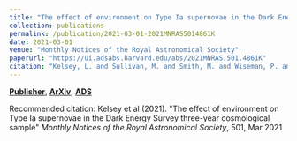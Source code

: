 ```yaml
---
title: "The effect of environment on Type Ia supernovae in the Dark Energy Survey three-year cosmological sample"
collection: publications
permalink: /publication/2021-03-01-2021MNRAS5014861K
date: 2021-03-01
venue: "Monthly Notices of the Royal Astronomical Society"
paperurl: "https://ui.adsabs.harvard.edu/abs/2021MNRAS.501.4861K"
citation: "Kelsey, L. and Sullivan, M. and Smith, M. and Wiseman, P. and Brout, D. and Davis, T.~M. and Frohmaier, C. and Galbany, L. and Grayling, M. and Guti'errez, C.~P. and Hinton, S.~R. and Kessler, R. and Lidman, C. and Moller, A. and Sako, M. and Scolnic, D. and Uddin, S.~A. and Vincenzi, M. and Abbott, T.~M.~C. and Aguena, M. and Allam, S. and Annis, J. and Avila, S. and Bacon, D. and Bertin, E. and Brooks, D. and Burke, D.~L. and Carnero Rosell, A. and Carrasco Kind, M. and Carretero, J. and Castander, F.~J. and Costanzi, M. and da Costa, L.~N. and Desai, S. and Diehl, H.~T. and Doel, P. and Everett, S. and Ferrero, I. and Fert'e, A. and Flaugher, B. and Fosalba, P. and Garc'ia-Bellido, J. and Gerdes, D.~W. and Gruen, D. and Gruendl, R.~A. and Gschwend, J. and Gutierrez, G. and Hollowood, D.~L. and Honscheid, K. and James, D.~J. and Kim, A.~G. and Kuehn, K. and Kuropatkin, N. and Lahav, O. and Lima, M. and Marshall, J.~L. and Martini, P. and Menanteau, F. and Miquel, R. and Morgan, R. and Ogando, R.~L.~C. and Palmese, A. and Paz-Chinch'on, F. and Plazas, A.~A. and Romer, A.~K. and S'anchez, C. and Sanchez, E. and Serrano, S. and Sevilla-Noarbe, I. and Suchyta, E. and Tarle, G. and Thomas, D. and To, C. and Varga, T.~N. and Walker, A.~R. and Wilkinson, R.~D. and DES Collaboration. &quot;The effect of environment on Type Ia supernovae in the Dark Energy Survey three-year cosmological sample.&quot; <i>Monthly Notices of the Royal Astronomical Society</i>, 501, Mar 2021"
---
```


[**Publisher**](http://doi.org/10.1093/mnras/staa3924), [**ArXiv**](https://arxiv.org/abs/2008.12101), [**ADS**](https://ui.adsabs.harvard.edu/abs/2021MNRAS.501.4861K)

Recommended citation: Kelsey et al (2021). "The effect of environment on Type Ia supernovae in the Dark Energy Survey three-year cosmological sample" <i>Monthly Notices of the Royal Astronomical Society</i>, 501, Mar 2021
